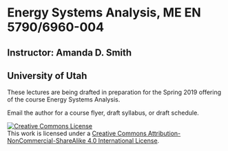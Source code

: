 # Energy Systems Analysis, ME EN 5790/6960-004
## Instructor: Amanda D. Smith
## University of Utah

These lectures are being drafted in preparation for the Spring 2019 offering of the course Energy Systems Analysis.

Email the author for a course flyer, draft syllabus, or draft schedule.

<a rel="license" href="http://creativecommons.org/licenses/by-nc-sa/4.0/"><img alt="Creative Commons License" style="border-width:0" src="https://i.creativecommons.org/l/by-nc-sa/4.0/88x31.png" /></a><br />This work is licensed under a <a rel="license" href="http://creativecommons.org/licenses/by-nc-sa/4.0/">Creative Commons Attribution-NonCommercial-ShareAlike 4.0 International License</a>.
